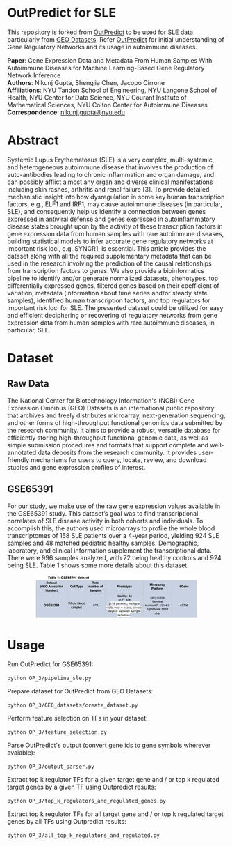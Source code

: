 
# OutPredict for SLE 

This repository is forked from [OutPredict](https://github.com/jacirrone/OutPredict) to be used for SLE data particularly from [GEO Datasets](https://www.ncbi.nlm.nih.gov/gds). Refer [OutPredict](https://github.com/jacirrone/OutPredict) for initial understanding of Gene Regulatory Networks and its usage in autoimmune diseases. 

**Paper**: Gene Expression Data and Metadata From Human Samples With Autoimmune Diseases for Machine Learning-Based Gene Regulatory Network Inference <br/>
**Authors**: Nikunj Gupta, Shengjia Chen, Jacopo Cirrone <br/>
**Affiliations**: NYU Tandon School of Engineering, NYU Langone School of Health, NYU Center for Data Science, NYU Courant Institute of Mathematical Sciences, NYU Colton Center for Autoimmune Diseases <br/>
**Correspondence**: nikunj.gupta@nyu.edu <br/> 


# Abstract 

Systemic Lupus Erythematosus (SLE) is a very complex, multi-systemic, and heterogeneous autoimmune disease that involves the production of auto-antibodies leading to chronic inflammation and organ damage, and can possibly afflict almost any organ and diverse clinical manifestations including skin rashes, arthritis and renal failure [3]. To provide detailed mechanistic insight into how dysregulation in some key human transcription factors, e.g., ELF1 and IRF1, may cause autoimmune diseases (in particular, SLE), and consequently help us identify a connection between genes expressed in antiviral defense and genes expressed in autoinflammatory disease states brought upon by the activity of these transcription factors in gene expression data from human samples with rare autoimmune diseases, building statistical models to infer accurate gene regulatory networks at important risk loci, e.g. SYNGR1, is essential. This article provides the dataset along with all the required supplementary metadata that can be used in the research involving the prediction of the causal relationships from transcription factors to genes. We also provide a bioinformatics pipeline to identify and/or generate normalized datasets, phenotypes, top differentially expressed genes, filtered genes based on their coefficient of variation, metadata (information about time series and/or steady state samples), identified human transcription factors, and top regulators for important risk loci for SLE. The presented dataset could be utilized for easy and efficient deciphering or recovering of regulatory networks from gene expression data from human samples with rare autoimmune diseases, in particular, SLE. 

# Dataset 

## Raw Data

The National Center for Biotechnology Information's (NCBI) Gene Expression Omnibus (GEO) Datasets is an international public repository that archives and freely distributes microarray, next-generation sequencing, and other forms of high-throughput functional genomics data submitted by the research community. It aims to provide a robust, versatile database for efficiently storing high-throughput functional genomic data, as well as simple submission procedures and formats that support complete and well-annotated data deposits from the research community. It provides user-friendly mechanisms for users to query, locate, review, and download studies and gene expression profiles of interest. 

## GSE65391 

For our study, we make use of the raw gene expression values available in the GSE65391 study. This dataset’s goal was to find transcriptional correlates of SLE disease activity in both cohorts and individuals. To accomplish this, the authors used microarrays to profile the whole blood transcriptomes of 158 SLE patients over a 4-year period, yielding 924 SLE samples and 48 matched pediatric healthy samples. Demographic, laboratory, and clinical information supplement the transcriptional data. There were 996 samples analyzed, with 72 being healthy controls and 924 being SLE. Table 1 shows some more details about this dataset. 

<p align="center"><img src="OP_3/assets/GSE65391.png"  width="75%" height="75%"></p>

# Usage 

Run OutPredict for GSE65391: 

```python OP_3/pipeline_sle.py``` 

Prepare dataset for OutPredict from GEO Datasets: 

```python OP_3/GEO_datasets/create_dataset.py``` 

Perform feature selection on TFs in your dataset: 

```python OP_3/feature_selection.py``` 

Parse OutPredict's output (convert gene ids to gene symbols wherever avaiable): 

```python OP_3/output_parser.py``` 

Extract top k regulator TFs for a given target gene and / or top k regulated target genes by a given TF using Outpredict results: 

```python OP_3/top_k_regulators_and_regulated_genes.py``` 

Extract top k regulator TFs for all target gene and / or top k regulated target genes by all TFs using Outpredict results: 

```python OP_3/all_top_k_regulators_and_regulated.py``` 

